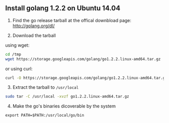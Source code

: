 Install golang 1.2.2 on Ubuntu 14.04
------------------------------------


1. Find the go release tarball at the offical downbload page: http://golang.org/dl/


2. Download the tarball 

  using wget:
  ```bash 
  cd /tmp
  wget https://storage.googleapis.com/golang/go1.2.2.linux-amd64.tar.gz
  ```

  or using curl: 
  ```bash
  curl -O https://storage.googleapis.com/golang/go1.2.2.linux-amd64.tar.gz
  ```

3. Extract the tarball to `/usr/local`

  ```bash
  sudo tar -C /usr/local -xvzf go1.2.2.linux-amd64.tar.gz
  ```

4. Make the go's binaries dicoverable by the system 
  
  ```
  export PATH=$PATH:/usr/local/go/bin
  ```

